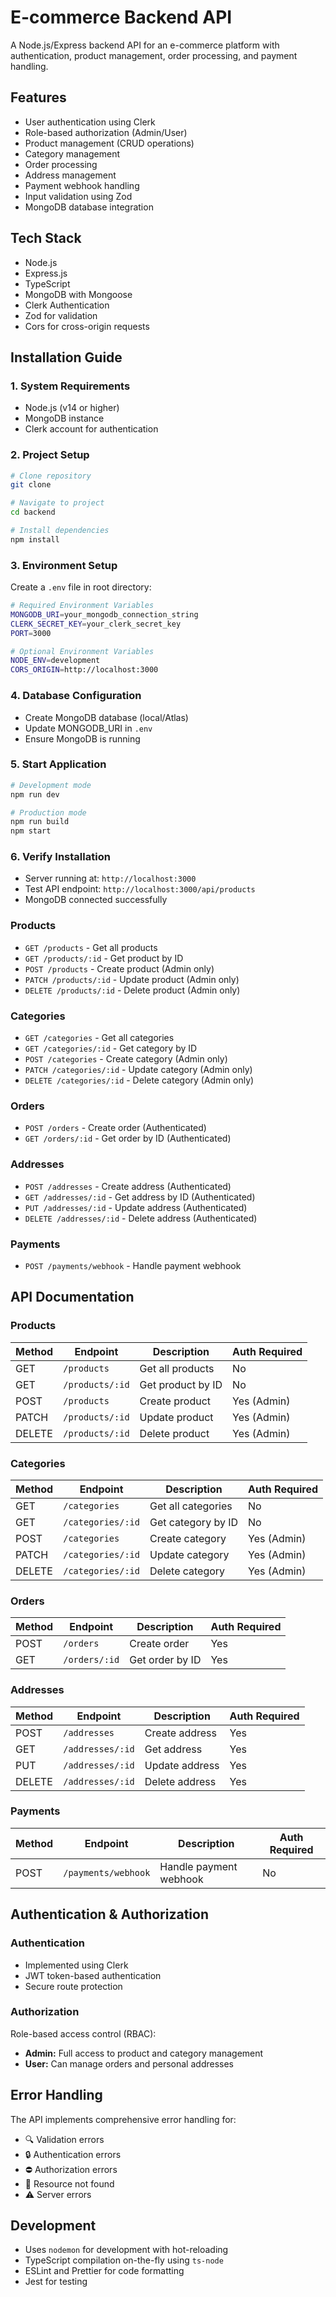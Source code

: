 # E-commerce Backend API

A Node.js/Express backend API for an e-commerce platform with authentication, product management, order processing, and payment handling.

## Features

- User authentication using Clerk
- Role-based authorization (Admin/User)
- Product management (CRUD operations)
- Category management
- Order processing
- Address management
- Payment webhook handling
- Input validation using Zod
- MongoDB database integration

## Tech Stack

- Node.js
- Express.js
- TypeScript
- MongoDB with Mongoose
- Clerk Authentication
- Zod for validation
- Cors for cross-origin requests

## Installation Guide

### 1. System Requirements
- Node.js (v14 or higher)
- MongoDB instance
- Clerk account for authentication

### 2. Project Setup

```bash
# Clone repository
git clone

# Navigate to project
cd backend

# Install dependencies
npm install
```

### 3. Environment Setup
Create a `.env` file in root directory:
```bash
# Required Environment Variables
MONGODB_URI=your_mongodb_connection_string
CLERK_SECRET_KEY=your_clerk_secret_key
PORT=3000

# Optional Environment Variables
NODE_ENV=development
CORS_ORIGIN=http://localhost:3000
```

### 4. Database Configuration
- Create MongoDB database (local/Atlas)
- Update MONGODB_URI in `.env`
- Ensure MongoDB is running

### 5. Start Application
```bash
# Development mode
npm run dev

# Production mode
npm run build
npm start
```

### 6. Verify Installation
- Server running at: `http://localhost:3000`
- Test API endpoint: `http://localhost:3000/api/products`
- MongoDB connected successfully

### Products
- `GET /products` - Get all products
- `GET /products/:id` - Get product by ID
- `POST /products` - Create product (Admin only)
- `PATCH /products/:id` - Update product (Admin only)
- `DELETE /products/:id` - Delete product (Admin only)

### Categories
- `GET /categories` - Get all categories
- `GET /categories/:id` - Get category by ID
- `POST /categories` - Create category (Admin only)
- `PATCH /categories/:id` - Update category (Admin only)
- `DELETE /categories/:id` - Delete category (Admin only)

### Orders
- `POST /orders` - Create order (Authenticated)
- `GET /orders/:id` - Get order by ID (Authenticated)

### Addresses
- `POST /addresses` - Create address (Authenticated)
- `GET /addresses/:id` - Get address by ID (Authenticated)
- `PUT /addresses/:id` - Update address (Authenticated)
- `DELETE /addresses/:id` - Delete address (Authenticated)

### Payments
- `POST /payments/webhook` - Handle payment webhook

## API Documentation

### Products
| Method | Endpoint | Description | Auth Required |
|--------|----------|-------------|---------------|
| GET | `/products` | Get all products | No |
| GET | `/products/:id` | Get product by ID | No |
| POST | `/products` | Create product | Yes (Admin) |
| PATCH | `/products/:id` | Update product | Yes (Admin) |
| DELETE | `/products/:id` | Delete product | Yes (Admin) |

### Categories
| Method | Endpoint | Description | Auth Required |
|--------|----------|-------------|---------------|
| GET | `/categories` | Get all categories | No |
| GET | `/categories/:id` | Get category by ID | No |
| POST | `/categories` | Create category | Yes (Admin) |
| PATCH | `/categories/:id` | Update category | Yes (Admin) |
| DELETE | `/categories/:id` | Delete category | Yes (Admin) |

### Orders
| Method | Endpoint | Description | Auth Required |
|--------|----------|-------------|---------------|
| POST | `/orders` | Create order | Yes |
| GET | `/orders/:id` | Get order by ID | Yes |

### Addresses
| Method | Endpoint | Description | Auth Required |
|--------|----------|-------------|---------------|
| POST | `/addresses` | Create address | Yes |
| GET | `/addresses/:id` | Get address | Yes |
| PUT | `/addresses/:id` | Update address | Yes |
| DELETE | `/addresses/:id` | Delete address | Yes |

### Payments
| Method | Endpoint | Description | Auth Required |
|--------|----------|-------------|---------------|
| POST | `/payments/webhook` | Handle payment webhook | No |

## Authentication & Authorization

### Authentication
- Implemented using Clerk
- JWT token-based authentication
- Secure route protection

### Authorization
Role-based access control (RBAC):
- **Admin:** Full access to product and category management
- **User:** Can manage orders and personal addresses

## Error Handling
The API implements comprehensive error handling for:
- 🔍 Validation errors
- 🔒 Authentication errors
- ⛔ Authorization errors
- 📝 Resource not found
- ⚠️ Server errors

## Development
- Uses `nodemon` for development with hot-reloading
- TypeScript compilation on-the-fly using `ts-node`
- ESLint and Prettier for code formatting
- Jest for testing

